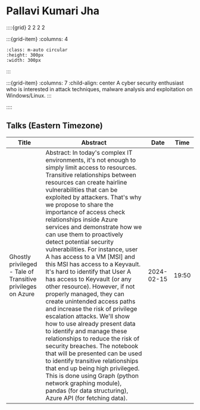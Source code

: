 # Pallavi Kumari Jha

::::{grid} 2 2 2 2

:::{grid-item}
:columns: 4

```{image} ../images/speakers/PallaviJha.png
:class: m-auto circular
:height: 300px
:width: 300px
```

:::

:::{grid-item}
:columns: 7
:child-align: center
A cyber security enthusiast who is interested in attack techniques, malware analysis and exploitation on Windows/Linux.
:::

::::

## Talks (Eastern Timezone)

| Title | Abstract | Date | Time |
| ----- | -------- | ---- | ---- |
| Ghostly privileged - Tale of Transitive privileges on Azure | Abstract: In today's complex IT environments, it's not enough to simply limit access to resources. Transitive relationships between resources can create hairline vulnerabilities that can be exploited by attackers. That's why we propose to share the importance of access check relationships inside Azure services and demonstrate how we can use them to proactively detect potential security vulnerabilities. For instance, user A has access to a VM [MSI] and this MSI has access to a Keyvault. It's hard to identify that User A has access to Keyvault (or any other resource). However, if not properly managed, they can create unintended access paths and increase the risk of privilege escalation attacks. We'll show how to use already present data to identify and manage these relationships to reduce the risk of security breaches. The notebook that will be presented can be used to identify transitive relationships that end up being high privileged. This is done using Graph (python network graphing module), pandas (for data structuring), Azure API (for fetching data). | 2024-02-15 | 19:50 |
